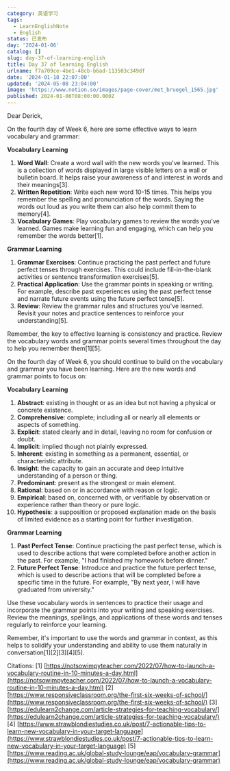 ```yaml
---
category: 英语学习
tags:
  - LearnEnglishNote
  - English
status: 已发布
day: '2024-01-06'
catalog: []
slug: day-37-of-learning-english
title: Day 37 of learning English
urlname: f7a709ce-4be1-48cb-b6ad-113503c349df
date: '2024-01-18 22:07:00'
updated: '2024-05-08 23:04:00'
image: 'https://www.notion.so/images/page-cover/met_bruegel_1565.jpg'
published: 2024-01-06T08:00:00.000Z
---
```


Dear Derick,


On the fourth day of Week 6, here are some effective ways to learn vocabulary and grammar:


**Vocabulary Learning**

1. **Word Wall**: Create a word wall with the new words you've learned. This is a collection of words displayed in large visible letters on a wall or bulletin board. It helps raise your awareness of and interest in words and their meanings[3].
2. **Written Repetition**: Write each new word 10-15 times. This helps you remember the spelling and pronunciation of the words. Saying the words out loud as you write them can also help commit them to memory[4].
3. **Vocabulary Games**: Play vocabulary games to review the words you've learned. Games make learning fun and engaging, which can help you remember the words better[1].

**Grammar Learning**

1. **Grammar Exercises**: Continue practicing the past perfect and future perfect tenses through exercises. This could include fill-in-the-blank activities or sentence transformation exercises[5].
2. **Practical Application**: Use the grammar points in speaking or writing. For example, describe past experiences using the past perfect tense and narrate future events using the future perfect tense[5].
3. **Review**: Review the grammar rules and structures you've learned. Revisit your notes and practice sentences to reinforce your understanding[5].

Remember, the key to effective learning is consistency and practice. Review the vocabulary words and grammar points several times throughout the day to help you remember them[1][5].


On the fourth day of Week 6, you should continue to build on the vocabulary and grammar you have been learning. Here are the new words and grammar points to focus on:


**Vocabulary Learning**

1. **Abstract**: existing in thought or as an idea but not having a physical or concrete existence.
2. **Comprehensive**: complete; including all or nearly all elements or aspects of something.
3. **Explicit**: stated clearly and in detail, leaving no room for confusion or doubt.
4. **Implicit**: implied though not plainly expressed.
5. **Inherent**: existing in something as a permanent, essential, or characteristic attribute.
6. **Insight**: the capacity to gain an accurate and deep intuitive understanding of a person or thing.
7. **Predominant**: present as the strongest or main element.
8. **Rational**: based on or in accordance with reason or logic.
9. **Empirical**: based on, concerned with, or verifiable by observation or experience rather than theory or pure logic.
10. **Hypothesis**: a supposition or proposed explanation made on the basis of limited evidence as a starting point for further investigation.

**Grammar Learning**

1. **Past Perfect Tense**: Continue practicing the past perfect tense, which is used to describe actions that were completed before another action in the past. For example, "I had finished my homework before dinner."
2. **Future Perfect Tense**: Introduce and practice the future perfect tense, which is used to describe actions that will be completed before a specific time in the future. For example, "By next year, I will have graduated from university."

Use these vocabulary words in sentences to practice their usage and incorporate the grammar points into your writing and speaking exercises. Review the meanings, spellings, and applications of these words and tenses regularly to reinforce your learning.


Remember, it's important to use the words and grammar in context, as this helps to solidify your understanding and ability to use them naturally in conversation[1][2][3][4][5].


Citations:
[1] [https://notsowimpyteacher.com/2022/07/how-to-launch-a-vocabulary-routine-in-10-minutes-a-day.html](https://notsowimpyteacher.com/2022/07/how-to-launch-a-vocabulary-routine-in-10-minutes-a-day.html)
[2] [https://www.responsiveclassroom.org/the-first-six-weeks-of-school/](https://www.responsiveclassroom.org/the-first-six-weeks-of-school/)
[3] [https://edulearn2change.com/article-strategies-for-teaching-vocabulary/](https://edulearn2change.com/article-strategies-for-teaching-vocabulary/)
[4] [https://www.strawblondiestudies.co.uk/post/7-actionable-tips-to-learn-new-vocabulary-in-your-target-language](https://www.strawblondiestudies.co.uk/post/7-actionable-tips-to-learn-new-vocabulary-in-your-target-language)
[5] [https://www.reading.ac.uk/global-study-lounge/eap/vocabulary-grammar](https://www.reading.ac.uk/global-study-lounge/eap/vocabulary-grammar)


